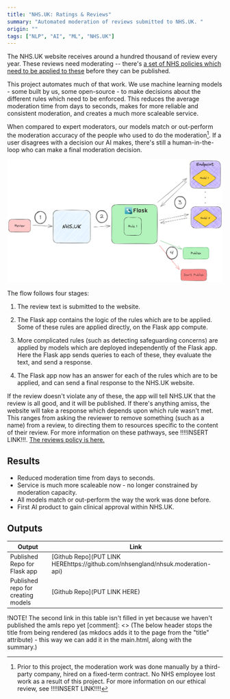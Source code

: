 ```yaml
---
title: "NHS.UK: Ratings & Reviews"
summary: "Automated moderation of reviews submitted to NHS.UK. "
origin: ""
tags: ["NLP", "AI", "ML", "NHS.UK"]
---
```


The NHS.UK website receives around a hundred thousand of review every year. These reviews need moderating -- there's [a set of NHS policies which need to be applied to these](https://www.nhs.uk/our-policies/comments-policy/#:~:text=Users%20should%20only%20post%20one,service%20will%20not%20be%20published.) before they can be published.

This project automates much of that work. We use machine learning models - some built by us, some open-source - to make decisions about the different rules which need to be enforced. This reduces the average moderation time from days to seconds, makes for more reliable and consistent moderation, and creates a much more scaleable service.

When compared to expert moderators, our models match or out-perform the moderation accuracy of the people who used to do the moderation[^1]. If a user disagrees with a decision our AI makes, there's still a human-in-the-loop who can make a final moderation decision.

[^1]: Prior to this project, the moderation work was done manually by a third-party company, hired on a fixed-term contract. No NHS employee lost work as a result of this project. For more information on our ethical review, see !!!!INSERT LINK!!!!

![Flow of reviews in automoderation](../images/ratings_reviews/reviews_uk_website_query_diagram_flowchart.excalidraw.png)

The flow follows four stages:

1. The review text is submitted to the website.
2. The Flask app contains the logic of the rules which are to be applied. Some of these rules are applied directly, on the Flask app compute.

3. More complicated rules (such as detecting safeguarding concerns) are applied by models which are deployed independently of the Flask app. Here the Flask app sends queries to each of these, they evaluate the text, and send a response.

4. The Flask app now has an answer for each of the rules which are to be applied, and can send a final response to the NHS.UK website.

If the review doesn't violate any of these, the app will tell NHS.UK that the review is all good, and it will be published. If there's anything amiss, the website will take a response which depends upon which rule wasn't met. This ranges from asking the reviewer to remove something (such as a name) from a review, to directing them to resources specific to the content of their review. For more information on these pathways, see !!!!INSERT LINK!!!.
[The reviews policy is here.](https://www.nhs.uk/our-policies/comments-policy/)

## Results

- Reduced moderation time from days to seconds.
- Service is much more scaleable now - no longer constrained by moderation capacity.
- All models match or out-perform the way the work was done before.
- First AI product to gain clinical approval within NHS.UK.

## Outputs

| Output                             | Link                                                                 |
| ---------------------------------- | -------------------------------------------------------------------- |
| Published Repo for Flask app       | [Github Repo](PUT LINK HEREhttps://github.com/nhsengland/nhsuk.moderation-api)   |
| Published repo for creating models | [Github Repo](PUT LINK HERE) |

!NOTE! The second link in this table isn't filled in yet because we haven't published the amls repo yet
[comment]: <> (The below header stops the title from being rendered (as mkdocs adds it to the page from the "title" attribute) - this way we can add it in the main.html, along with the summary.)

